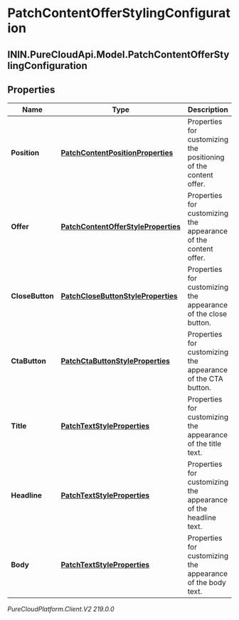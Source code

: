 # PatchContentOfferStylingConfiguration

## ININ.PureCloudApi.Model.PatchContentOfferStylingConfiguration

## Properties

|Name | Type | Description | Notes|
|------------ | ------------- | ------------- | -------------|
| **Position** | [**PatchContentPositionProperties**](PatchContentPositionProperties) | Properties for customizing the positioning of the content offer. | [optional] |
| **Offer** | [**PatchContentOfferStyleProperties**](PatchContentOfferStyleProperties) | Properties for customizing the appearance of the content offer. | [optional] |
| **CloseButton** | [**PatchCloseButtonStyleProperties**](PatchCloseButtonStyleProperties) | Properties for customizing the appearance of the close button. | [optional] |
| **CtaButton** | [**PatchCtaButtonStyleProperties**](PatchCtaButtonStyleProperties) | Properties for customizing the appearance of the CTA button. | [optional] |
| **Title** | [**PatchTextStyleProperties**](PatchTextStyleProperties) | Properties for customizing the appearance of the title text. | [optional] |
| **Headline** | [**PatchTextStyleProperties**](PatchTextStyleProperties) | Properties for customizing the appearance of the headline text. | [optional] |
| **Body** | [**PatchTextStyleProperties**](PatchTextStyleProperties) | Properties for customizing the appearance of the body text. | [optional] |



_PureCloudPlatform.Client.V2 219.0.0_
